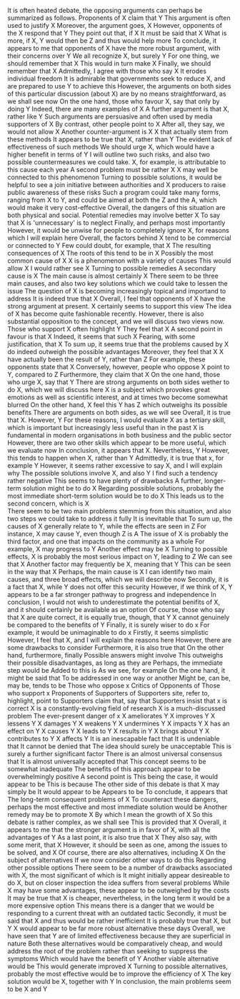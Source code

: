 It is often heated debate, the opposing arguments can perhaps be summarized as follows. 
Proponents of X claim that Y
This argument is often used to justify X
Moreover, the argument goes, X
However, opponents of the X respond that Y
They point out that, if X 
It must be said that X
What is more, if X, Y would then be Z and thus would help more 
To conclude, it appears to me that opponents of X have the more robust argument, with their concerns over Y
We all recognize X, but surely Y
For one thing, we should remember that X
This would in turn make X
Finally, we should remember that X
Admittedly, I agree with those who say X
It erodes individual freedom
It is admirable that governments seek to reduce X, and are prepared to use Y to achieve this
However, the arguments on both sides of this particular discussion (about X) are by no means straightforward, as we shall see now
On the one hand, those who favour X, say that only by doing Y
Indeed, there are many examples of X
A further argument is that X, rather like Y
Such arguments are persuasive and often used by media supporters of X
By contrast, other people point to X
After all, they say, we would not allow X
Another counter-argument is X
X that actually stem from these methods 
It appears to be true that X, rather than Y
The evident lack of effectiveness of such methods 
We should urge X, which would have a higher benefit in terms of Y
I will outline two such risks, and also two possible countermeasures we could take. 
X, for example, is attributable to this cause each year
A second problem must be rather X
X may well be connected to this phenomenon 
Turning to possible solutions, it would be helpful to see a join initiative between authorities and X producers to raise public awareness of these risks
Such a program could take many forms, ranging from X to Y, and could be aimed at both the Z and the A, which would make it very cost-effective 
Overall, the dangers of this situation are both physical and social. 
Potential remedies may involve better X
To say that X is 'unnecessary' is to neglect
Finally, and perhaps most importantly
However, it would be unwise for people to completely ignore X, for reasons which I will explain here
Overall, the factors behind X tend to be commercial or connected to Y
Few could doubt, for example, that X
The resulting consequences of X
The roots of this tend to be in X
Possibly the most common cause of X
X is a phenomenon with a variety of causes 
This would allow X
I would rather see X
Turning to possible remedies
A secondary cause is X
The main cause is almost certainly X
There seem to be three main causes, and also two key solutions which we could take to lessen the issue
The question of X is becoming increasingly topical and importand to address
It is indeed true that X
Overall, I feel that opponents of X have the strong argument at present. 
X certainly seems to support this view 
The idea of X has become quite fashionable recently. 
However, there is also substantial opposition to the concept, and we will discuss two views now. 
Those who support X often highlight Y
They feel that X
A second point in favour is that X
Indeed, it seems that such X
Fearing, with some justification, that X
To sum up, it seems true that the problems caused by X do indeed outweigh the possible advantages 
Moreover, they feel that X
X have actually been the result of Y, rather than Z
For example, these opponents state that X
Conversely, however, people who oppose X point to Y, compared to Z
Furthermore, they claim that X
On the one hand, those who urge X, say that Y
There are strong arguments on both sides wether to do X, which we will discuss here
X is a subject which provokes great emotions as well as scientific interest, and at times two become somewhat blurred
On the other hand, X feel this Y has Z which outweighs its possible benefits
There are arguments on both sides, as we will see
Overall, it is true that X. However, Y
For these reasons, I would evaluate X as a tertiary skill, which is important but increasingly less useful than in the past
X is fundamental in modern organisations in both business and the public sector
However, there are two other skills which appear to be more useful, which we evaluate now
In conclusion, it appears that X. Nevertheless, Y
However, this tends to happen when X, rather than Y
Admittedly, it is true that x, for example Y
However, it seems rather excessive to say X, and I will explain why
The possible solutions involve X, and also Y
I find such a tendency rather negative
This seems to have plenty of drawbacks
A further, longer-term solution might be to do X
Regarding possible solutions, probably the most immediate short-term solution would be to do X
This leads us to the second concern, which is X  
There seem to be two main problems stemming from this situation, and also two steps we could take to address it fully
It is inevitable that
To sum up, the causes of X generally relate to Y, while the effects are seen in Z
For instance, X may cause Y, even though Z is A
The issue of X is probably the third factor, and one that impacts on the community as a whole
For example, X may progress to Y
Another effect may be X
Turning to possible effects, X is probably the most serious impact on Y, leading to Z
We can see that X
Another factor may frequently be X, meaning that Y
This can be seen in the way that X
Perhaps, the main cause is X
I can identify two main causes, and three broad effects, which we will describe now
Secondly, it is a fact that X, while Y does not offer this security 
However, if we think of X, Y appears to be a far stronger pathway to progress and independence
In conclusion, I would not wish to underestimate the potential benifits of X, and it should certainly be available as an option 
Of course, those who say that X are quite correct, it is equally true, though, that Y
X cannot genuinely be compared to the benefits of Y
Finally, it is surely wiser to do x
For example, it would be unimaginable to do x
Firstly, it seems simplistic
However, I feel that X, and I will explain the reasons here
However, there are some drawbacks to consider
Furthermore, it is also true that
On the other hand, furthermore, finally
Possible answers might involve
This outweighs their possible disadvantages, as long as they are
Perhaps, the immediate step would be
Added to this is
As we see, for example
On the one hand, it might be said that
To be addressed in one way or another
Might be, can be, may be, tends to be
Those who oppose x
Critics of
Opponents of
Those who support x
Proponents of
Supporters of
Supporters site, refer to, highlight, point to
Supporters claim that, say that
Supporters insist that x is correct
X is a constantly-evolving field of research
X is a much-discussed problem
The ever-present danger of x
X ameliorates Y
X improves Y
X lessens Y
X damages Y
X weakens Y
X undermines Y
X impacts Y
X has an effect on Y
X causes Y
X leads to Y
X results in Y
X brings about Y
X contributes to Y
X affects Y
It is an inescapable fact that
It is undeniable that
It cannot be denied that
The idea should surely be unacceptable
This is surely a further significant factor
There is an almost universal consensus that
It is almost universally accepted that
This concept seems to be somewhat inadequate
The benefits of this approach appear to be overwhelmingly positive 
A second point is
This being the case, it would appear to be
This is because
The other side of this debate is that
X may simply be
It would appear to be
Appears to be
To conclude, it appears that
The long-term consequent problems of X
To counteract these dangers, perhaps the most effective and most immediate solution would be
Another remedy may be to promote X
By which I mean the growth of X 
So this debate is rather complex, as we shall see
This is provided that X
Overall, it appears to me that the stronger argument is in favor of X, with all the advantages of Y 
As a last point, it is also true that X
They also say, with some merit, that X
However, it should be seen as one, among the issues to be solved, and X
Of course, there are also alternatives, including X
On the subject of alternatives
If we now consider other ways to do this
Regarding other possible options
There seem to be a number of drawbacks associated with X, the most significant of which is
It might initially appear desireable to do X, but on closer inspection the idea suffers from several problems
While X may have some advantages, these appear to be outweighed by the costs
It may be true that X is cheaper, nevertheless, in the long term it would be a more expensive option
This means there is a danger that we would be responding to a current threat with an outdated tactic
Secondly, it must be said that X and thus would be rather inefficient
It is probably true that X, but Y
X would appear to be far more robust alternative these days
Overall, we have seen that Y are of limited effectiveness because they are superficial in nature
Both these alternatives would be comparatively cheap, and would address the root of the problem rather than seeking to suppress the symptoms 
Which would have the benefit of Y
Another viable alternative would be
This would generate improved X
Turning to possible alternatives, probably the most effective would be to improve the efficiency of X
The key solution would be X, together with Y
In conclusion, the main problems seem to be X and Y
